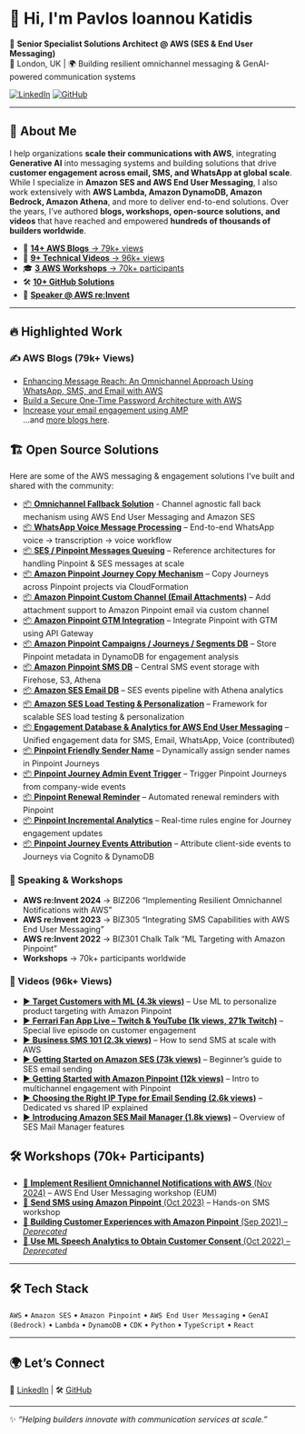 # 👋 Hi, I'm Pavlos Ioannou Katidis

🚀 **Senior Specialist Solutions Architect @ AWS (SES & End User Messaging)**  
📍 London, UK | 🌍 Building resilient omnichannel messaging & GenAI-powered communication systems  

[![LinkedIn](https://img.shields.io/badge/LinkedIn-Connect-blue?style=for-the-badge&logo=linkedin)](https://www.linkedin.com/in/pavlos-ioannou-katidis/) 
[![GitHub](https://img.shields.io/badge/GitHub-Follow-black?style=for-the-badge&logo=github)](https://github.com/Pioank) 

---

## 🌟 About Me

I help organizations **scale their communications with AWS**, integrating **Generative AI** into messaging systems and building solutions that drive **customer engagement across email, SMS, and WhatsApp at global scale**.  
While I specialize in **Amazon SES and AWS End User Messaging**, I also work extensively with **AWS Lambda, Amazon DynamoDB, Amazon Bedrock, Amazon Athena**, and more to deliver end-to-end solutions. Over the years, I’ve authored **blogs, workshops, open-source solutions, and videos** that have reached and empowered **hundreds of thousands of builders worldwide**.  

- 📝 [**14+ AWS Blogs** → 79k+ views](#-aws-blogs-79k-views)  
- 🎥 [**9+ Technical Videos** → 96k+ views](#-videos-96k-views)  
- 🎓 [**3 AWS Workshops** → 70k+ participants](#-workshops-70k-participants)  
- 🛠️ [**10+ GitHub Solutions**](#-open-source-solutions)  
- 🎤 [**Speaker @ AWS re:Invent**](#-speaking--workshops)    

---

## 🔥 Highlighted Work

### ✍️ AWS Blogs (79k+ Views)
- [Enhancing Message Reach: An Omnichannel Approach Using WhatsApp, SMS, and Email with AWS](https://aws.amazon.com/blogs/messaging-and-targeting/enhancing-message-reach-an-omnichannel-approach-using-whatsapp-sms-and-email-with-aws/)  
- [Build a Secure One-Time Password Architecture with AWS](https://aws.amazon.com/blogs/messaging-and-targeting/build-a-secure-one-time-password-architecture-with-aws/)  
- [Increase your email engagement using AMP](https://aws.amazon.com/blogs/messaging-and-targeting/increase-your-email-engagement-using-amp/)  
…and [more blogs here](https://aws.amazon.com/blogs/messaging-and-targeting/author/pavlosik/).

## 🏗️ Open Source Solutions

Here are some of the AWS messaging & engagement solutions I’ve built and shared with the community:

- [📦 **Omnichannel Fallback Solution**](https://github.com/aws-samples/omnichannel-fallback-messaging) - Channel agnostic fall back mechanism using AWS End User Messaging and Amazon SES
- [📦 **WhatsApp Voice Message Processing**](https://github.com/Pioank/aws-eum-whatsapp-voice-to-voice-messaging) – End-to-end WhatsApp voice → transcription → voice workflow
- [📦 **SES / Pinpoint Messages Queuing**](https://github.com/Pioank/communication-developer-services-reference-architectures) – Reference architectures for handling Pinpoint & SES messages at scale
- [📦 **Amazon Pinpoint Journey Copy Mechanism**](https://github.com/Pioank/pinpoint-journey-copy-mechanism) – Copy Journeys across Pinpoint projects via CloudFormation
- [📦 **Amazon Pinpoint Custom Channel (Email Attachments)**](https://github.com/Pioank/pinpoint-custom-channel-email-attachments) – Add attachment support to Amazon Pinpoint email via custom channel
- [📦 **Amazon Pinpoint GTM Integration**](https://github.com/Pioank/pinpoint-gtm-connector) – Integrate Pinpoint with GTM using API Gateway
- [📦 **Amazon Pinpoint Campaigns / Journeys / Segments DB**](https://github.com/Pioank/pinpoint-resources-metadata-db) – Store Pinpoint metadata in DynamoDB for engagement analysis
- [📦 **Amazon Pinpoint SMS DB**](https://github.com/Pioank/aws-eum-sms-db) – Central SMS event storage with Firehose, S3, Athena
- [📦 **Amazon SES Email DB**](https://github.com/Pioank/ses-event-db) – SES events pipeline with Athena analytics
- [📦 **Amazon SES Load Testing & Personalization**](https://github.com/Pioank/load-testing-sample-amazon-ses) – Framework for scalable SES load testing & personalization
- [📦 **Engagement Database & Analytics for AWS End User Messaging**](https://github.com/Pioank/Engagement-Database-And-Analytics-Sample-For-End-User-Messaging-And-SES) – Unified engagement data for SMS, Email, WhatsApp, Voice (contributed)
- [📦 **Pinpoint Friendly Sender Name**](https://github.com/Pioank/pinpoint-friendly-sender-name) – Dynamically assign sender names in Pinpoint Journeys
- [📦 **Pinpoint Journey Admin Event Trigger**](https://github.com/Pioank/pinpoint-journeys-adminevent-trigger) – Trigger Pinpoint Journeys from company-wide events
- [📦 **Pinpoint Renewal Reminder**](https://github.com/Pioank/pinpoint-renewal-reminder) – Automated renewal reminders with Pinpoint
- [📦 **Pinpoint Incremental Analytics**](https://github.com/Pioank/pinpoint-incremental-analytics) – Real-time rules engine for Journey engagement updates
- [📦 **Pinpoint Journey Events Attribution**](https://github.com/Pioank/pinpoint-journey-events-attribution) – Attribute client-side events to Journeys via Cognito & DynamoDB

### 🎤 Speaking & Workshops
- **AWS re:Invent 2024** → BIZ206 “Implementing Resilient Omnichannel Notifications with AWS”  
- **AWS re:Invent 2023** → BIZ305 “Integrating SMS Capabilities with AWS End User Messaging”  
- **AWS re:Invent 2022** → BIZ301 Chalk Talk “ML Targeting with Amazon Pinpoint”  
- **Workshops** → 70k+ participants worldwide  

### 🎥 Videos (96k+ Views)

- [▶️ **Target Customers with ML (4.3k views)**](https://www.youtube.com/watch?v=Fy9_Narfpf0&t=9s) – Use ML to personalize product targeting with Amazon Pinpoint  
- [▶️ **Ferrari Fan App Live – Twitch & YouTube (1k views, 271k Twitch)**](https://www.youtube.com/watch?v=-YP_cdKK6ME) – Special live episode on customer engagement  
- [▶️ **Business SMS 101 (2.3k views)**](https://www.youtube.com/watch?v=SB_HI2-G5r4) – How to send SMS at scale with AWS  
- [▶️ **Getting Started on Amazon SES (73k views)**](https://www.youtube.com/watch?v=4pHhz6YL45I) – Beginner’s guide to SES email sending  
- [▶️ **Getting Started with Amazon Pinpoint (12k views)**](https://www.youtube.com/watch?v=Mj-L6ziiBsw) – Intro to multichannel engagement with Pinpoint  
- [▶️ **Choosing the Right IP Type for Email Sending (2.6k views)**](https://www.youtube.com/watch?v=-zs0-bKvkTo) – Dedicated vs shared IP explained  
- [▶️ **Introducing Amazon SES Mail Manager (1.8k views)**](https://www.youtube.com/watch?v=WWNMk08fhN8) – Overview of SES Mail Manager features  

## 🛠️ Workshops (70k+ Participants)

- [📝 **Implement Resilient Omnichannel Notifications with AWS** (Nov 2024)](https://catalog.workshops.aws/omnichannel-fallback-messaging/en-US) – AWS End User Messaging workshop (EUM)  
- [📝 **Send SMS using Amazon Pinpoint** (Oct 2023)](https://catalog.workshops.aws/build-sms-program/en-US) – Hands-on SMS workshop  
- [📝 **Building Customer Experiences with Amazon Pinpoint** (Sep 2021) – *Deprecated*](https://catalog.workshops.aws/amazon-pinpoint-customer-experience)  
- [📝 **Use ML Speech Analytics to Obtain Customer Consent** (Oct 2022) – *Deprecated*](https://catalog.workshops.aws/amazon-connect-pinpoint-customer-consent/en-US)  

---

## 🛠️ Tech Stack

`AWS` • `Amazon SES` • `Amazon Pinpoint` • `AWS End User Messaging` • `GenAI (Bedrock)` • `Lambda` • `DynamoDB` • `CDK` • `Python` • `TypeScript` • `React`

---

## 🌍 Let’s Connect
💼 [LinkedIn](https://www.linkedin.com/in/pavlos-ioannou-katidis/) | 🛠️ [GitHub](https://github.com/Pioank) 

---
✨ _“Helping builders innovate with communication services at scale.”_
